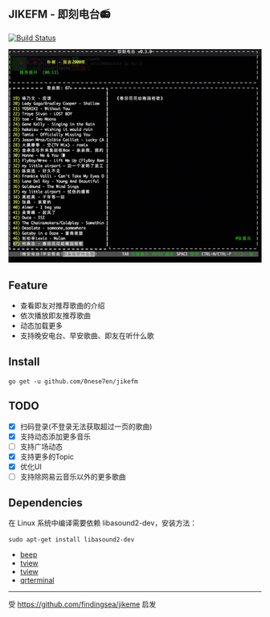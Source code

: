 JIKEFM - 即刻电台📻
---
[![Build Status](https://travis-ci.com/0neSe7en/jikefm.svg?branch=master)](https://travis-ci.com/0neSe7en/jikefm)

![即刻电台](https://raw.githubusercontent.com/0nese7en/jikefm/master/dist/example.gif)

## Feature

- 查看即友对推荐歌曲的介绍
- 依次播放即友推荐歌曲
- 动态加载更多
- 支持晚安电台、早安歌曲、即友在听什么歌

## Install

`go get -u github.com/0nese7en/jikefm`

## TODO

- [x] 扫码登录(不登录无法获取超过一页的歌曲)
- [x] 支持动态添加更多音乐
- [ ] 支持广场动态
- [x] 支持更多的Topic
- [x] 优化UI
- [ ] 支持除网易云音乐以外的更多歌曲

## Dependencies

在 Linux 系统中编译需要依赖 libasound2-dev，安装方法：

`sudo apt-get install libasound2-dev`

- [beep](https://github.com/faiface/beep)
- [tview](https://github.com/rivo/tview)
- [tview](https://github.com/gdamore/tcell)
- [qrterminal](https://github.com/mdp/qrterminal)

---

受 https://github.com/findingsea/jikeme 启发

